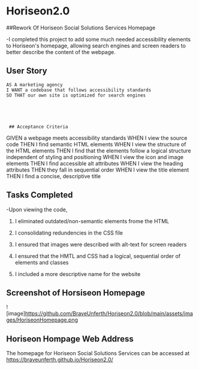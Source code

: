 # Horiseon2.0

##Rework Of Horiseon Social Solutions Services Homepage

-I completed this project to add some much needed accessibility elements to Horiseon's homepage, allowing search engines and screen readers
to better describe the content of the webpage.



## User Story

```
AS A marketing agency
I WANT a codebase that follows accessibility standards
SO THAT our own site is optimized for search engines





 ## Acceptance Criteria

```
GIVEN a webpage meets accessibility standards
WHEN I view the source code
THEN I find semantic HTML elements
WHEN I view the structure of the HTML elements
THEN I find that the elements follow a logical structure independent of styling and positioning
WHEN I view the icon and image elements
THEN I find accessible alt attributes
WHEN I view the heading attributes
THEN they fall in sequential order
WHEN I view the title element
THEN I find a concise, descriptive title






## Tasks Completed

-Upon viewing the code, 

1. I eliminated outdated/non-semantic elements frome the HTML

2. I consolidating redundencies in the CSS file

3. I ensured that images were described with alt-text for screen readers

4.  I ensured that the HMTL and CSS had a logical, sequential order of elements and classes

5. I included a more descriptive name for the website



## Screenshot of Horsiseon Homepage

![image]https://github.com/BraveUnferth/Horiseon2.0/blob/main/assets/images/HoriseonHomepage.png

## Horiseon Hompage Web Address

The homepage for Horiseon Social Solutions Services can be accessed at https://braveunferth.github.io/Horiseon2.0/




